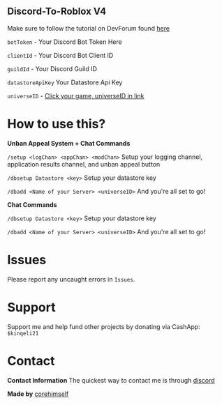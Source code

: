## Discord-To-Roblox V4
Make sure to follow the tutorial on DevForum found [here](https://devforum.roblox.com/t/v3-discord-to-roblox-ban-bot-100-free-stable-datastore-support-nodejs/2206142)


`botToken` - Your Discord Bot Token Here

`clientId` - Your Discord Bot Client ID

`guildId` - Your Discord Guild ID

`datastoreApiKey` Your Datastore Api Key

`universeID` - [Click your game, universeID in link](https://create.roblox.com/creations)

# How to use this?
**Unban Appeal System + Chat Commands**

`/setup <logChan> <appChan> <modChan>` Setup your logging channel, application results channel, and unban appeal button

`/dbsetup Datastore <key>` Setup your datastore key

`/dbadd <Name of your Server> <universeID>` And you're all set to go!


**Chat Commands**

`/dbsetup Datastore <key>` Setup your datastore key

`/dbadd <Name of your Server> <universeID>` And you're all set to go!

# Issues
Please report any uncaught errors in `Issues`.

# Support
Support me and help fund other projects by donating via CashApp: `$kinqeli21`

# Contact
**Contact Information**
The quickest way to contact me is through [discord](https://discord.com/invite/9FhNbK3nck)

**Made by** [corehimself](https://www.roblox.com/users/2731068564/profile)